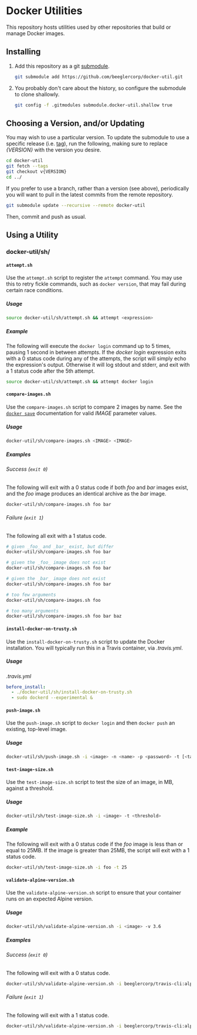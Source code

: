 Docker Utilities
================

This repository hosts utilities used by other repositories that build or manage Docker images.

Installing
----------

1. Add this repository as a git [submodule](https://git-scm.com/docs/git-submodule).

    ```sh
    git submodule add https://github.com/beeglercorp/docker-util.git
    ```

1. You probably don't care about the history, so configure the submodule to clone shallowly.

    ```sh
    git config -f .gitmodules submodule.docker-util.shallow true
    ```

Choosing a Version, and/or Updating
-----------------------------------

You may wish to use a particular version. To update the submodule to use a specific release (i.e. [tag](https://git-scm.com/book/en/v2/Git-Basics-Tagging)), run the following, making sure to replace _{VERSION}_ with the version you desire.

```sh
cd docker-util
git fetch --tags
git checkout v{VERSION}
cd ../
```

If you prefer to use a branch, rather than a version (see above), periodically you will want to pull in the latest commits from the remote repository.

```sh
git submodule update --recursive --remote docker-util
```

Then, commit and push as usual.

Using a Utility
---------------

### docker-util/sh/

#### `attempt.sh`

Use the `attempt.sh` script to register the `attempt` command. You may use this to retry fickle commands, such as `docker version`, that may fail during certain race conditions.

##### Usage

```sh
source docker-util/sh/attempt.sh && attempt <expression>
```

##### Example

The following will execute the `docker login` command up to 5 times, pausing 1 second in between attempts. If the _docker login_ expression exits with a 0 status code during any of the attempts, the script will simply echo the expression's output. Otherwise it will log stdout and stderr, and exit with a 1 status code after the 5th attempt.

```sh
source docker-util/sh/attempt.sh && attempt docker login
```

#### `compare-images.sh`

Use the `compare-images.sh` script to compare 2 images by name. See the [`docker save`](https://docs.docker.com/engine/reference/commandline/save/) documentation for valid _IMAGE_ parameter values.

##### Usage

```sh
docker-util/sh/compare-images.sh <IMAGE> <IMAGE>
```

##### Examples

###### Success (`exit 0`)

The following will exit with a 0 status code if both _foo_ and _bar_ images exist, and the _foo_ image produces an identical archive as the _bar_ image.

```sh
docker-util/sh/compare-images.sh foo bar
```

###### Failure (`exit 1`)

The following all exit with a 1 status code.

```sh
# given _foo_ and _bar_ exist, but differ
docker-util/sh/compare-images.sh foo bar
```

```sh
# given the _foo_ image does not exist
docker-util/sh/compare-images.sh foo bar
```

```sh
# given the _bar_ image does not exist
docker-util/sh/compare-images.sh foo bar
```

```sh
# too few arguments
docker-util/sh/compare-images.sh foo
```

```sh
# too many arguments
docker-util/sh/compare-images.sh foo bar baz
```

#### `install-docker-on-trusty.sh`

Use the `install-docker-on-trusty.sh` script to update the Docker installation. You will typically run this in a Travis container, via _.travis.yml_.

##### Usage

_.travis.yml_

```yml
before_install:
  - ./docker-util/sh/install-docker-on-trusty.sh
  - sudo dockerd --experimental &
```

#### `push-image.sh`

Use the `push-image.sh` script to `docker login` and then `docker push` an existing, top-level image.

##### Usage

```sh
docker-util/sh/push-image.sh -i <image> -n <name> -p <password> -t [<tag>] -u <username>
```

#### `test-image-size.sh`

Use the `test-image-size.sh` script to test the size of an image, in MB, against a threshold.

##### Usage

```sh
docker-util/sh/test-image-size.sh -i <image> -t <threshold>
```

##### Example

The following will exit with a 0 status code if the _foo_ image is less than or equal to 25MB. If the image is greater than 25MB, the script will exit with a 1 status code.

```sh
docker-util/sh/test-image-size.sh -i foo -t 25
```

#### `validate-alpine-version.sh`

Use the `validate-alpine-version.sh` script to ensure that your container runs on an expected Alpine version.

##### Usage

```sh
docker-util/sh/validate-alpine-version.sh -i <image> -v 3.6
```

##### Examples

###### Success (`exit 0`)

The following will exit with a 0 status code.

```sh
docker-util/sh/validate-alpine-version.sh -i beeglercorp/travis-cli:alpine-3.5 -v 3.5
```

###### Failure (`exit 1`)

The following will exit with a 1 status code.

```sh
docker-util/sh/validate-alpine-version.sh -i beeglercorp/travis-cli:alpine-3.5 -v 3.6
```
